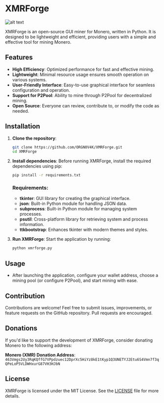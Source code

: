 # XMRForge
![alt text](http://url/to/img.png)

XMRForge is an open-source GUI miner for Monero, written in Python. It is designed to be lightweight and efficient, providing users with a simple and effective tool for mining Monero.

## Features

- **High Efficiency**: Optimized performance for fast and effective mining.
- **Lightweight**: Minimal resource usage ensures smooth operation on various systems.
- **User-Friendly Interface**: Easy-to-use graphical interface for seamless configuration and operation.
- **Support for P2Pool**: Ability to mine through P2Pool for decentralized mining.
- **Open Source**: Everyone can review, contribute to, or modify the code as needed.

## Installation

1. **Clone the repository**:
   ```bash
   git clone https://github.com/ORGN0V4K/XMRForge.git
   cd XMRForge
   ```
2. **Install dependencies**:
   Before running XMRForge, install the required dependencies using pip:
   ```bash
   pip install -r requirements.txt
   ```

   ### Requirements:
   - **tkinter**: GUI library for creating the graphical interface.
   - **json**: Built-in Python module for handling JSON data.
   - **subprocess**: Built-in Python module for managing system processes.
   - **psutil**: Cross-platform library for retrieving system and process information.
   - **ttkbootstrap**: Enhances tkinter with modern themes and styles.

3. **Run XMRForge**:
   Start the application by running:
   ```bash
   python xmrforge.py
   ```

## Usage

- After launching the application, configure your wallet address, choose a mining pool (or configure P2Pool), and start mining with ease.

## Contribution

Contributions are welcome! Feel free to submit issues, improvements, or feature requests on the GitHub repository. Pull requests are encouraged.

## Donations

If you'd like to support the development of XMRForge, consider donating Monero to the following address:

**Monero (XMR) Donation Address**:  
`463Vmgs2Uy3RqKQffG7VPpdzuec12DprXc5HiYz8kE1tKyp1Q3UNETYJ2Etu6S4Vmn7f3qQPeLoP5VLDWHxurG87VH3HJbN`

## License

XMRForge is licensed under the MIT License. See the [LICENSE](LICENSE) file for more details.
